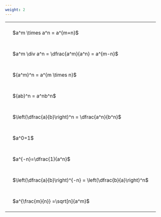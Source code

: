 ```yaml
---
weight: 2
---
```


<style type="text/css">
#T_8e2a3 th.col_heading {
  text-align: left;
  font-size: 1em;
}
#T_8e2a3 td {
  text-align: left;
  font-size: 1em;
  padding: 1.5em;
}
</style>
<table id="T_8e2a3">
  <thead>
  </thead>
  <tbody>
    <tr>
      <td id="T_8e2a3_row0_col0" class="data row0 col0" >$a^m \times a^n = a^{m+n}$</td>
    </tr>
    <tr>
      <td id="T_8e2a3_row1_col0" class="data row1 col0" >$a^m \div a^n = \dfrac{a^m}{a^n} = a^{m-n}$</td>
    </tr>
    <tr>
      <td id="T_8e2a3_row2_col0" class="data row2 col0" >$(a^m)^n = a^{m \times n}$</td>
    </tr>
    <tr>
      <td id="T_8e2a3_row3_col0" class="data row3 col0" >$(ab)^n = a^nb^n$</td>
    </tr>
    <tr>
      <td id="T_8e2a3_row4_col0" class="data row4 col0" >$\left(\dfrac{a}{b}\right)^n = \dfrac{a^n}{b^n}$</td>
    </tr>
    <tr>
      <td id="T_8e2a3_row5_col0" class="data row5 col0" >$a^0=1$</td>
    </tr>
    <tr>
      <td id="T_8e2a3_row6_col0" class="data row6 col0" >$a^{-n}=\dfrac{1}{a^n}$</td>
    </tr>
    <tr>
      <td id="T_8e2a3_row7_col0" class="data row7 col0" >$\left(\dfrac{a}{b}\right)^{-n} = \left(\dfrac{b}{a}\right)^n$</td>
    </tr>
    <tr>
      <td id="T_8e2a3_row8_col0" class="data row8 col0" >$a^{\frac{m}{n}} =\sqrt[n]{a^m}$</td>
    </tr>
  </tbody>
</table>
